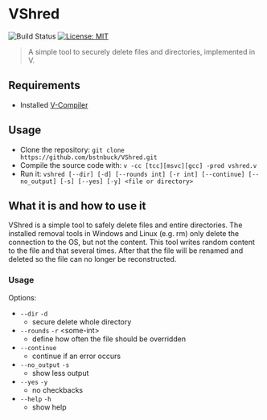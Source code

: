 # VShred

![Build Status](https://github.com/bstnbuck/VShred/workflows/VShred/badge.svg)
[![License: MIT](https://img.shields.io/badge/License-MIT-blue.svg)](https://github.com/bstnbuck/VShred/blob/main/LICENSE)

> A simple tool to securely delete files and directories, implemented in V.

## Requirements
- Installed [V-Compiler](https://github.com/vlang/v)

## Usage
* Clone the repository: ```git clone https://github.com/bstnbuck/VShred.git``` 
* Compile the source code with: ```v -cc [tcc][msvc][gcc] -prod vshred.v ``` 
* Run it: ```vshred [--dir] [-d] [--rounds int] [-r int] [--continue] [--no_output] [-s] [--yes] [-y] <file or directory>```

## What it is and how to use it
VShred is a simple tool to safely delete files and entire directories. 
The installed removal tools in Windows and Linux (e.g. rm) only delete the connection to the OS, but not the content. 
This tool writes random content to the file and that several times. After that the file will be renamed and deleted so the file can no longer be reconstructed. 

### Usage
Options:
* `--dir` `-d`             
    * secure delete whole directory
*  `--rounds` `-r` \<some-int>            
    * define how often the file should be overridden
* `--continue`
    * continue if an error occurs
* `--no_output` `-s`
    * show less output
* `--yes` `-y`
    * no checkbacks
*  `--help` `-h`
    * show help
